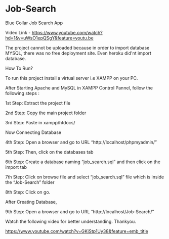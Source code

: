 # Job-Search
Blue Collar Job Search App

Video Link - https://www.youtube.com/watch?hd=1&v=uWsO1epQSgY&feature=youtu.be


The project cannot be uploaded because in order to import database MYSQL, there was no free deployment site. Even heroku did'nt import database.


How To Run?

To run this project install a virtual server i.e XAMPP on your PC. 

After Starting Apache and MySQL in XAMPP Control Pannel, follow the following steps :

1st Step: Extract the project file

2nd Step: Copy the main project folder

3rd Step: Paste in xampp/htdocs/

Now Connecting Database

4th Step: Open a browser and go to URL “http://localhost/phpmyadmin/”

5th Step: Then, click on the databases tab

6th Step: Create a database naming “job_search.sql” and then click on the import tab

7th Step: Click on browse file and select “job_search.sql” file which is inside the “Job-Search” folder

8th Step: Click on go.

After Creating Database,

9th Step: Open a browser and go to URL “http://localhost/Job-Search/”

Watch the following video for better understanding. Thankyou.

https://www.youtube.com/watch?v=GKiStp1Uy38&feature=emb_title

